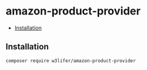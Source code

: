 # amazon-product-provider

- [Installation](#installation)

## Installation

``` sh
composer require w3lifer/amazon-product-provider
```
